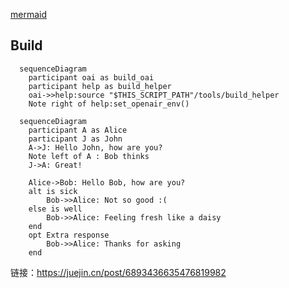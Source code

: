 [mermaid](https://juejin.cn/post/6893436635476819982)
## Build
```mermaid
  sequenceDiagram
    participant oai as build_oai
    participant help as build_helper
    oai->>help:source "$THIS_SCRIPT_PATH"/tools/build_helper
    Note right of help:set_openair_env()
```

```mermaid
  sequenceDiagram
    participant A as Alice
    participant J as John
    A->J: Hello John, how are you?
    Note left of A : Bob thinks
    J->A: Great!

    Alice->Bob: Hello Bob, how are you?
    alt is sick
        Bob->>Alice: Not so good :(
    else is well
        Bob->>Alice: Feeling fresh like a daisy
    end
    opt Extra response
        Bob->>Alice: Thanks for asking
    end
```

链接：https://juejin.cn/post/6893436635476819982